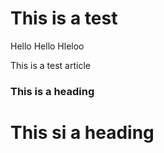 # This is a test
Hello 
Hello Hleloo

This is a test article

### This is a heading
# This si a heading